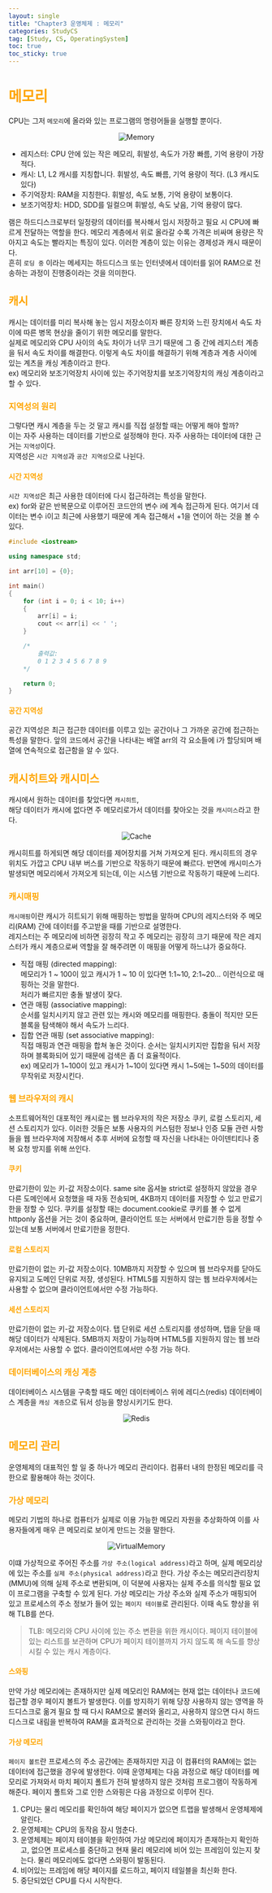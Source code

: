 ```yaml
---
layout: single
title: "Chapter3 운영체제 : 메모리"
categories: StudyCS
tag: [Study, CS, OperatingSystem]
toc: true
toc_sticky: true
---
```


# <span style="color:orange"> 메모리 </span>
CPU는 그저 `메모리`에 올라와 있는 프로그램의 명령어들을 실행할 뿐이다.  

<p align= "center"> 
<img src="https://user-images.githubusercontent.com/97664446/173821406-3141c180-08aa-4186-99d0-603b20284733.PNG" alt="Memory">
</p>

- 레지스터: CPU 안에 있는 작은 메모리, 휘발성, 속도가 가장 빠름, 기억 용량이 가장 적다.
- 캐시: L1, L2 캐시를 지칭합니다. 휘발성, 속도 빠름, 기억 용량이 적다. (L3 캐시도 있다)
- 주기억장치: RAM을 지칭한다. 휘발성, 속도 보통, 기억 용량이 보통이다.
- 보조기억장치: HDD, SDD를 일컬으며 휘발성, 속도 낮음, 기억 용량이 많다.

램은 하드디스크로부터 일정량의 데이터를 복사해서 임시 저장하고 필요 시 CPU에 빠르게 전달하는 역할을 한다. 메모리 계층에서 위로 올라갈 수록 가격은 비싸며 용량은 작아지고 속도는 빨라지는 특징이 있다. 이러한 계층이 있는 이유는 경제성과 캐시 때문이다.  
흔히 `로딩 중` 이라는 메세지는 하드디스크 또는 인터넷에서 데이터를 읽어 RAM으로 전송하는 과정이 진행중이라는 것을 의미한다.

## <span style="color:orange"> 캐시 </span>

캐시는 데이터를 미리 복사해 놓는 임시 저장소이자 빠른 장치와 느린 장치에서 속도 차이에 따른 병목 현상을 줄이기 위한 메모리를 말한다.  
실제로 메모리와 CPU 사이의 속도 차이가 너무 크기 때문에 그 중 간에 레지스터 계층을 둬서 속도 차이를 해결한다. 이렇게 속도 차이를 해결하기 위해 계층과 계층 사이에 있는 계츠을 캐싱 계층이라고 한다.  
ex) 메모리와 보조기억장치 사이에 있는 주기억장치를 보조기억장치의 캐싱 계층이라고 할 수 있다.  
  
### <span style="color:orange"> 지역성의 원리 </span>

그렇다면 캐시 계층을 두는 것 말고 캐시를 직접 설정할 때는 어떻게 해야 할까?  
이는 자주 사용하는 데이터를 기반으로 설정해야 한다. 자주 사용하는 데이터에 대한 근거는 `지역성`이다.  
지역성은 `시간 지역성`과 `공간 지역성`으로 나뉜다.

#### <span style="color:orange"> 시간 지역성 </span>
`시간 지역성`은 최근 사용한 데이터에 다시 접근하려는 특성을 말한다.  
ex) for와 같은 반복문으로 이루어진 코드안의 변수 i에 계속 접근하게 된다. 여기서 데이터는 변수 i이고 최근에 사용했기 때문에 계속 접근해서 +1을 연이어 하는 것을 볼 수 있다.

```c++
#include <iostream>

using namespace std;

int arr[10] = {0};

int main()
{
	for (int i = 0; i < 10; i++)
	{
		arr[i] = i;
		cout << arr[i] << ' ';
	}

	/*
		출력값:
		0 1 2 3 4 5 6 7 8 9
	*/

	return 0;
}
```

#### <span style="color:orange"> 공간 지역성 </span>
공간 지역성은 최근 접근한 데이터를 이루고 있는 공간이나 그 가까운 공간에 접근하는 특성을 말한다. 앞의 코드에서 공간을 나타내는 배열 arr의 각 요소들에 i가 할당되며 배열에 연속적으로 접근함을 알 수 있다.  

## <span style="color:orange"> 캐시히트와 캐시미스 </span>
캐시에서 원하는 데이터를 찾았다면 `캐시히트`,  
해당 데이터가 캐시에 없다면 주 메모리로가서 데이터를 찾아오는 것을 `캐시미스`라고 한다.  

<p align= "center"> 
<img src="https://user-images.githubusercontent.com/97664446/173821429-675a5ebf-97c5-4dc2-9b77-a7bf24974ec6.PNG" alt="Cache">
</p>

캐시히트를 하게되면 해당 데이터를 제어장치를 거쳐 가져오게 된다. 캐시히트의 경우 위치도 가깝고 CPU 내부 버스를 기반으로 작동하기 때문에 빠르다. 반면에 캐시미스가 발생되면 메모리에서 가져오게 되는데, 이는 시스템 기반으로 작동하기 때문에 느리다.

### <span style="color:orange"> 캐시매핑 </span>
`캐시매핑`이란 캐시가 히트되기 위해 매핑하는 방법을 말하며 CPU의 레지스터와 주 메모리(RAM) 간에 데이터를 주고받을 때를 기반으로 설명한다.  
레지스터는 주 메모리에 비하면 굉장히 작고 주 메모리는 굉장히 크기 때문에 작은 레지스터가 캐시 계층으로써 역할을 잘 해주려면 이 매핑을 어떻게 하느냐가 중요하다.  


- 직접 매핑 (directed mapping):  
메모리가 1 ~ 100이 있고 캐시가 1 ~ 10 이 있다면 1:1~10, 2:1~20... 이런식으로 매핑하는 것을 말한다.  
처리가 빠르지만 충돌 발생이 잦다.
- 연관 매핑 (associative mapping):  
순서를 일치시키지 않고 관련 있는 캐시와 메모리를 매핑한다. 충돌이 적지만 모든 블록을 탐색해야 해서 속도가 느리다.  
- 집합 연관 매핑 (set associative mapping):  
직접 매핑과 연관 매핑을 합쳐 놓은 것이다. 순서는 일치시키지만 집합을 둬서 저장하며 블록화되어 있기 때문에 검색은 좀 더 효율적이다.  
ex) 메모리가 1~100이 있고 캐시가 1~10이 있다면 캐시 1~5에는 1~50의 데이터를 무작위로 저장시킨다.

### <span style="color:orange"> 웹 브라우저의 캐시 </span>
소프트웨어적인 대포적인 캐시로는 웹 브라우저의 작은 저장소 쿠키, 로컬 스토리지, 세션 스토리지가 있다. 이러한 것들은 보통 사용자의 커스텀한 정보나 인증 모듈 관련 사항들을 웹 브라우저에 저장해서 추후 서버에 요청할 때 자신을 나타내는 아이덴티티나 중복 요청 방지를 위해 쓰인다.

#### <span style="color:orange"> 쿠키 </span>
만료기한이 있는 키-값 저장소이다. same site 옵셔늘 strict로 설정하지 않았을 경우 다른 도메인에서 요청했을 때 자동 전송되며, 4KB까지 데이터를 저장할 수 있고 만료기한을 정할 수 있다. 쿠키를 설정할 때는 document.cookie로 쿠키를 볼 수 없게 httponly 옵션을 거는 것이 중요하며, 클라이언트 또는 서버에서 만료기한 등을 정할 수 있는데 보통 서버에서 만료기한을 정한다.

#### <span style="color:orange"> 로컬 스토리지 </span>
만료기한이 없는 키-값 저장소이다. 10MB까지 저장할 수 있으며 웹 브라우저를 닫아도 유지되고 도메인 단위로 저장, 생성된다. HTML5를 지원하지 않는 웹 브라우저에서는 사용할 수 없으며 클라이언트에서만 수정 가능하다.

#### <span style="color:orange"> 세션 스토리지 </span>
만료기한이 없는 키-값 저장소이다. 탭 단위로 세션 스토리지를 생성하며, 탭을 닫을 때 해당 데이터가 삭제된다. 5MB까지 저장이 가능하며 HTML5를 지원하지 않는 웹 브라우저에서는 사용할 수 없다. 클라이언트에서만 수정 가능 하다.

### <span style="color:orange"> 데이터베이스의 캐싱 계층 </span>
데이터베이스 시스템을 구축할 때도 메인 데이터베이스 위에 레디스(redis) 데이터베이스 계층을 `캐싱 계층`으로 둬서 성능을 향상시키기도 한다.

<p align= "center"> 
<img src="https://user-images.githubusercontent.com/97664446/173828274-133c5c95-5a91-4307-972e-6510fcd157fa.PNG" alt="Redis">
</p>

## <span style="color:orange"> 메모리 관리 </span>
운영체제의 대표적인 할 일 중 하나가 메모리 관리이다. 컴퓨터 내의 한정된 메모리를 극한으로 활용해야 하는 것이다.

### <span style="color:orange"> 가상 메모리 </span>
메모리 기법의 하나로 컴퓨터가 실제로 이용 가능한 메모리 자원을 추상화하여 이를 사용자들에게 매우 큰 메모리로 보이게 만드는 것을 말한다.

<p align= "center"> 
<img src="https://user-images.githubusercontent.com/97664446/173831821-74f9f883-0fe3-4fe7-a052-beb7edf1ec34.PNG" alt="VirtualMemory">
</p>

이떄 가상적으로 주어진 주소를 `가상 주소(logical address)`라고 하며, 실제 메모리상에 있는 주소를 `실제 주소(physical address)`라고 한다. 가상 주소는 메모리관리장치(MMU)에 의해 실제 주소로 변환되며, 이 덕분에 사용자는 실제 주소를 의식할 필요 없이 프로그램을 구축할 수 있게 된다. 
가상 메모리는 가상 주소와 실제 주소가 매핑되어 있고 프로세스의 주소 정보가 들어 있는 `페이지 테이블`로 관리된다. 이때 속도 향상을 위해 TLB를 쓴다.  

> TLB: 메모리와 CPU 사이에 있는 주소 변환을 위한 캐시이다. 페이지 테이블에 있는 리스트를 보관하며 CPU가 페이지 테이블까지 가지 않도록 해 속도를 향상시킬 수 있는 캐시 계층이다.  

#### <span style="color:orange"> 스와핑 </span>
만약 가상 메모리에는 존재하지만 실제 메모리인 RAM에는 현재 없는 데이터나 코드에 접근할 경우 페이지 볼트가 발생한다. 이를 방지하기 위해 당장 사용하지 않는 영역을 하드디스크로 옮겨 필요 할 때 다시 RAM으로 불러와 올리고, 사용하지 않으면 다시 하드디스크로 내림을 반복하여 RAM을 효과적으로 관리하는 것을 스와핑이라고 한다.

#### <span style="color:orange"> 가상 메모리 </span>
`페이지 볼트`란 프로세스의 주소 공간에는 존재하지만 지금 이 컴퓨터의 RAM에는 없는 데이터에 접근했을 경우에 발생한다. 이때 운영체제는 다음 과정으로 해당 데이터를 메모리로 가져와서 마치 페이지 폴트가 전혀 발생하지 않은 것처럼 프로그램이 작동하게 해준다. 페이지 폴트와 그로 인한 스와핑은 다음 과정으로 이루어 진다.  

1. CPU는 물리 메모리를 확인하여 해당 페이지가 없으면 트랩을 발생해서 운영체제에 알린다.  
2. 운영체제는 CPU의 동작음 잠시 멈춘다.  
3. 운영체제는 페이지 테이블을 확인하여 가상 메모리에 페이지가 존재하는지 확인하고, 없으면 프로세스를 중단하고 현재 물리 메모리에 비어 있는 프레임이 있는지 찾는다. 물리 메모리에도 없다면 스와핑이 발동된다.  
4. 비어있는 프레임에 해당 페이지를 로드하고, 페이지 테일블을 최신화 한다.
5. 중단되었던 CPU를 다시 시작한다.  
